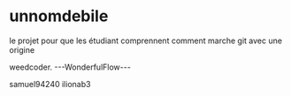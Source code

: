 # unnomdebile
le projet pour que les étudiant comprennent comment marche git avec une origine

weedcoder.
---WonderfulFlow---

samuel94240
ilionab3


